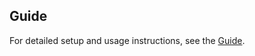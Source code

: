 ## Guide

For detailed setup and usage instructions, see the [Guide](./ARP_Traffic_Inspector_Guide.docx).



